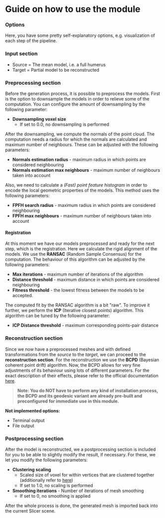 # Guide on how to use the module
### Options 
Here, you have some pretty self-explanatory options, e.g. visualization of each step of the pipeline.

### Input section
- Source = The mean model, i.e. a full humerus
- Target = Partial model to be reconstructed

### Preprocessing section
Before the generation process, it is possible to preprocess the models.
First is the option to downsample the models in order to relieve some of the computation.
You can configure the amount of downsampling by the following parameter:
- **Downsampling voxel size**
    - If set to 0.0, no downsampling is performed

After the downsampling, we compute the normals of the point cloud. 
The computation needs a radius for which the normals are calculated and maximum number of neighbours. 
These can be adjusted with the following parameters: 
- **Normals estimation radius** - maximum radius in which points are considered neighbouring
- **Normals estimation max neighbours** - maximum number of neighbours taken into account 

Also, we need to calculate a *(Fast) point feature histogram* in order to encode the local geometric properties of the models. 
This method uses the following parameters:
- **FPFH search radius** - maximum radius in which points are considered neighbouring
- **FPFH max neighbours** - maximum number of neighbours taken into account 

#### Registration
At this moment we have our models preprocessed and ready for the next step, which is the registration.
Here we calculate the rigid alignment of the models.
We use the **RANSAC** (Random Sample Consensus) for the computation.
The behaviour of this algorithm can be adjusted by the following parameters: 
- **Max iterations** - maximum number of iterations of the algorithm
- **Distance threshold** - maximum distance in which points are considered neighbouring
- **Fitness threshold** - the lowest fitness between the models to be accepted. 

The computed fit by the RANSAC algorithm is a bit "raw". 
To improve it further, we perform the **ICP** (Iterative closest points) algorithm.
This algorithm can be tuned by the following parameter:
- **ICP Distance threshold** - maximum corresponding points-pair distance

### Reconstruction section
Since we now have a preprocessed meshes and with defined transformations from the *source* to the *target*, we can proceed to the **reconstruction section**.
For the reconstruction we use the **BCPD** (Bayesian coherent point drift) algorithm.
Now, the BCPD allows for very fine adjustments of its behaviour using lots of different parameters. 
For the exact description of their effects, please refer to the official documentation [here](https://github.com/ohirose/bcpd/blob/master/README.md).

> **Note: You do NOT have to perform any kind of installation process, the BCPD and its geodesic variant are already pre-built and preconfigured for immediate use in this module.**

**Not implemented options:**
- Terminal output 
- File output

### Postprocessing section
After the model is reconstructed, we a postprocessing section is included for you to be able to slightly modify the result, if necessary.
For these, we let you modify the following parameters:
- **Clustering scaling**
    - Scaled size of voxel for within vertices that are clustered together (additionally refer to [here](http://www.open3d.org/docs/0.7.0/python_api/open3d.geometry.simplify_vertex_clustering.html))
    - If set to 1.0, no scaling is performed
- **Smoothing iterations** - Number of iterations of mesh smoothing
    - If set to 0, no smoothing is applied 

After the whole process is done, the generated mesh is imported back into the current Slicer scene.


